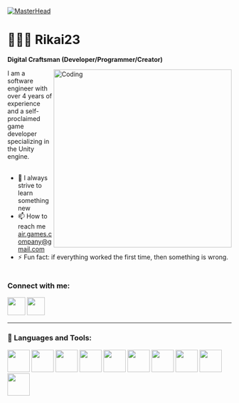 [![MasterHead](https://github.com/user-attachments/assets/56983432-332d-4798-b3b2-2dc35fdbcba4)](https://vk.com/rikai23)
# 👨🏻‍💻 Rikai23

**Digital Craftsman (Developer/Programmer/Creator)**

<img align="right" alt="Coding" width="400" src = "https://i.pinimg.com/originals/eb/ec/d4/ebecd4010e549f33371d741d46b9b607.gif">

I am a software engineer with over 4 years of experience and a self-proclaimed game developer specializing in the Unity engine.  <br/>   <br/>

- 🌱 I always strive to learn something new
- 📫 How to reach me air.games.company@gmail.com  
- ⚡ Fun fact: if everything worked the first time, then something is wrong.
<br/>   <br/>

<h3 align="left">Connect with me:</h3>
<p aligh="left">
<a href="https://vk.com/rikai23" target="blank"><img align="centre" src="https://github.com/gauravghongde/social-icons/blob/master/PNG/Color/VK.png" width="40" height="40"></a>
<a href="https://t.me/Rikai_04" target="blank"><img align="centre" src="https://github.com/gauravghongde/social-icons/blob/master/PNG/Color/Telegram.png" width="40" height="40"></a>
</p>

---

### 🧰 Languages and Tools:
<p aligh="left">
<a href="https://dotnet.microsoft.com/ru-ru/languages/csharp" target="blank"><img align="centre" src="https://github.com/user-attachments/assets/de4326c0-2f35-4b52-a34e-f37ce1b91acc" width="50" height="50"></a>
<a href="https://visualstudio.softwareprize.com/" target="blank"><img align="centre" src="https://github.com/user-attachments/assets/06feaa1c-cf5f-4c35-919b-77ac282cb8ba" width="50" height="50"></a>
<a href="https://www.adobe.com/ru/products/photoshop.html" target="blank"><img align="centre" src="https://github.com/user-attachments/assets/d25e302b-0a8e-4fd0-a5c9-2f2698bd844f" width="50" height="50"></a>
<a href="https://en.wikipedia.org/wiki/C_(programming_language)" target="blank"><img align="centre" src="https://github.com/user-attachments/assets/84e1138d-e3ad-4993-a615-3863272822b7" width="50" height="50"></a>
<a href="https://manualmachine.com/analogdevices/w45/8437926-started-guide/" target="blank"><img align="centre" src="https://img.informer.com/icons/png/32/1716/1716169.png" width="50" height="50"></a>
<a href="https://unity.com/ru" target="blank"><img align="centre" src="https://github.com/user-attachments/assets/cb1fe760-2f6d-451d-afd5-60b3369a2372" width="50" height="50"></a>
<a href="https://ru.wikipedia.org/wiki/C%2B%2B" target="blank"><img align="centre" src="https://github.com/user-attachments/assets/e05f00ef-e61a-4332-a4ee-1612ba09c70a" width="50" height="50"></a>
<a href="https://ru.wikipedia.org/wiki/C%2B%2B_Builder" target="blank"><img align="centre" src="https://2.bp.blogspot.com/-9oC_d-fYlj0/V0LV92BwRCI/AAAAAAAAAbU/2TMoi0QUOxIcDPTgayCWvb3joktTnTu6gCKgB/s1600/hqdefault.jpg" width="50" height="50"></a>
<a href="https://www.blender.org/" target="blank"><img align="centre" src="https://github.com/user-attachments/assets/8c9c9ec8-d6da-4ce5-9448-9096702b2cbe" width="50" height="50"></a>
<a href="https://www.python.org/" target="blank"><img align="centre" src="https://github.com/user-attachments/assets/1ecb8dc7-cde8-4e7f-a2c3-bef56f3933c2" width="50" height="50"></a>

</p>
  


<!--
**Rikai23/Rikai23** is a ✨ _special_ ✨ repository because its `README.md` (this file) appears on your GitHub profile.

Here are some ideas to get you started:

- 🔭 I’m currently working on ...
- 🌱 I’m currently learning ...
- 👯 I’m looking to collaborate on ...
- 🤔 I’m looking for help with ...
- 💬 Ask me about ...
- 📫 How to reach me: ...
- 😄 Pronouns: ...
- ⚡ Fun fact: ...
-->
